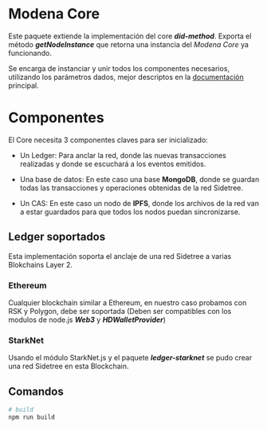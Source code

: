 # Modena Core

Este paquete extiende la implementación del core ***did-method***. Exporta el método ***getNodeInstance*** que retorna una instancia del *Modena Core* ya funcionando.

Se encarga de instanciar y unir todos los componentes necesarios, utilizando los parámetros dados, mejor descriptos en la [documentación](../../README_ES.md) principal.

# Componentes

El Core necesita 3 componentes claves para ser inicializado: 

- Un Ledger: Para anclar la red, donde las nuevas transacciones realizadas y donde se escuchará a los eventos emitidos.

- Una base de datos: En este caso una base **MongoDB**, donde se guardan todas las transacciones y operaciones obtenidas de la red Sidetree.

- Un CAS: En este caso un nodo de **IPFS**, donde los archivos de la red van a estar guardados para que todos los nodos puedan sincronizarse.

## Ledger soportados

Esta implementación soporta el anclaje de una red Sidetree a varias Blokchains Layer 2.

### Ethereum

Cualquier blockchain similar a Ethereum, en nuestro caso probamos con RSK y Polygon, debe ser soportada (Deben ser compatibles con los modulos de node.js ***Web3*** y ***HDWalletProvider***)

### StarkNet

Usando el módulo StarkNet.js y el paquete ***ledger-starknet*** se pudo crear una red Sidetree en esta Blockchain.


## Comandos

```bash
# build
npm run build
```


